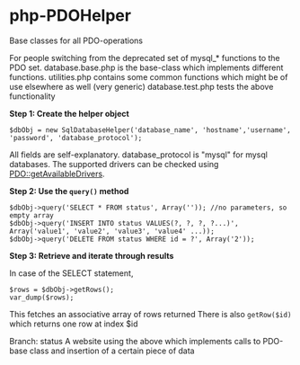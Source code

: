 php-PDOHelper
=============

Base classes for all PDO-operations

For people switching from the deprecated set of mysql_* functions to the PDO set.
    database.base.php is the base-class which implements different functions.
    utilities.php contains some common functions which might be of use elsewhere as well (very generic)
    database.test.php tests the above functionality

**Step 1: Create the helper object**

    $dbObj = new SqlDatabaseHelper('database_name', 'hostname','username', 'password', 'database_protocol');

All fields are self-explanatory. database_protocol is "mysql" for mysql databases. The supported drivers can be checked using [PDO::getAvailableDrivers](http://www.php.net/manual/en/pdo.getavailabledrivers.php).

**Step 2: Use the `query()` method**

    $dbObj->query('SELECT * FROM status', Array('')); //no parameters, so empty array
    $dbObj->query('INSERT INTO status VALUES(?, ?, ?, ?...)', Array('value1', 'value2', 'value3', 'value4' ...));
    $dbObj->query('DELETE FROM status WHERE id = ?', Array('2'));

**Step 3: Retrieve and iterate through results**

In case of the SELECT statement, 

    $rows = $dbObj->getRows();
    var_dump($rows);

This fetches an associative array of rows returned
There is also `getRow($id)` which returns one row at index $id








Branch: status
A website using the above which implements calls to PDO-base class and insertion of a certain piece of data
